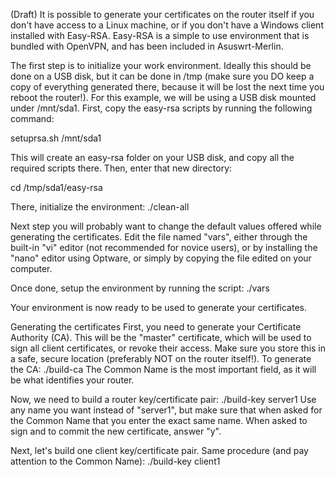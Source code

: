 (Draft)
It is possible to generate your certificates on the router itself if you don't have access to a Linux machine, or if you don't have a Windows client installed with Easy-RSA.  Easy-RSA is a simple to use environment that is bundled with OpenVPN, and has been included in Asuswrt-Merlin.

The first step is to initialize your work environment.  Ideally this should be done on a USB disk, but it can be done in /tmp (make sure you DO keep a copy of everything generated there, because it will be lost the next time you reboot the router!).  For this example, we will be using a USB disk mounted under /mnt/sda1.  First, copy the easy-rsa scripts by running the following command:

setuprsa.sh /mnt/sda1

This will create an easy-rsa folder on your USB disk, and copy all the required scripts there.  Then, enter that new directory:

cd /tmp/sda1/easy-rsa

There, initialize the environment:
./clean-all

Next step you will probably want to change the default values offered while generating the certificates.  Edit the file named "vars", either through the built-in "vi" editor (not recommended for novice users), or by installing the "nano" editor using Optware, or simply by copying the file edited on your computer.

Once done, setup the environment by running the script:
./vars

Your environment is now ready to be used to generate your certificates.

Generating the certificates
First, you need to generate your Certificate Authority (CA).  This will be the "master" certificate, which will be used to sign all client certificates, or revoke their access.  Make sure you store this in a safe, secure location (preferably NOT on the router itself!).  To generate the CA:
./build-ca
The Common Name is the most important field, as it will be what identifies your router.

Now, we need to build a router key/certificate pair:
./build-key server1
Use any name you want instead of "server1", but make sure that when asked for the Common Name that you enter the exact same name.  When asked to sign and to commit the new certificate, answer "y".

Next, let's build one client key/certificate pair.  Same procedure (and pay attention to the Common Name):
./build-key client1

